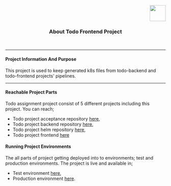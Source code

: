 
<div align="right">
  <img src="https://eneskzlcn.github.io/my-published-images/todo-icon.png" width="50" height="50">
</div>
<h3 align="center">About Todo Frontend Project</h3>
<br>

<hr>

#### Project Information And Purpose

This project is used to keep generated k8s files from todo-backend and todo-frontend projects' pipelines.


<hr>

#### Reachable Project Parts
  Todo assignment project consist of 5 different projects including this project. You can reach;
  - Todo project acceptance repository <a href="https://gitlab.com/todo32/acceptance"> here</a>,
  - Todo project backend repository <a href="https://gitlab.com/todo32/backend"> here</a>,
  - Todo project helm repository <a href="https://gitlab.com/todo32/helm"> here</a>,
  - Todo project frontend <a href="https://gitlab.com/todo32/frontend"> here </a>

#### Running Project Environments

The all parts of project getting deployed into to environments; test and production environments. The project is live and available in;
- Test environment <a href="http://34.116.156.27:8090/">here</a>,
- Production environment <a href="http://34.116.223.97:8090/">here</a>.
<br>
